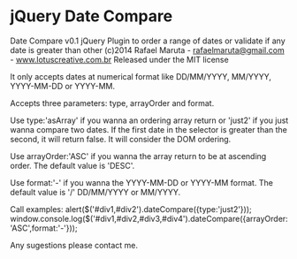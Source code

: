 jQuery Date Compare
======

Date Compare v0.1
jQuery Plugin to order a range of dates or validate if any date is greater than other
(c)2014 Rafael Maruta - rafaelmaruta@gmail.com - www.lotuscreative.com.br
Released under the MIT license

It only accepts dates at numerical format like DD/MM/YYYY, MM/YYYY, YYYY-MM-DD or YYYY-MM.

Accepts three parameters: type, arrayOrder and format.

Use type:'asArray' if you wanna an ordering array return or 'just2' if you just wanna compare two dates.
If the first date in the selector is greater than the second, it will return false. It will consider the DOM ordering.

Use arrayOrder:'ASC' if you wanna the array return to be at ascending order. The default value is 'DESC'.

Use format:'-' if you wanna the YYYY-MM-DD or YYYY-MM format. The default value is '/' DD/MM/YYYY or MM/YYYY.

Call examples:
alert($('#div1,#div2').dateCompare({type:'just2'}));
window.console.log($('#div1,#div2,#div3,#div4').dateCompare({arrayOrder:'ASC',format:'-'}));

Any sugestions please contact me.
